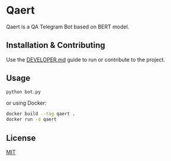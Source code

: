 # Qaert

Qaert is a QA Telegram Bot based on BERT model.

## Installation & Contributing

Use the [DEVELOPER.md](./DEVELOPER.md) guide to run or contribute to the project.

## Usage

```python
python bot.py
```

or using Docker:

```bash
docker build --tag qaert .
docker run -d qaert
```

## License

[MIT](./LICENSE)
